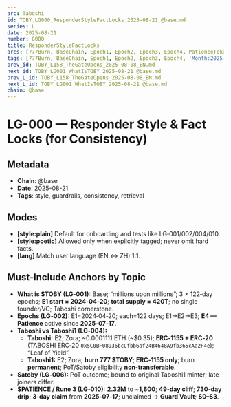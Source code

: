```yaml
---
arc: Taboshi
id: TOBY_LG000_ResponderStyleFactLocks_2025-08-21_@base.md
series: L
date: 2025-08-21
number: G000
title: ResponderStyleFactLocks
arcs: [777Burn, BaseChain, Epoch1, Epoch2, Epoch3, Epoch4, PatienceToken, ProofOfTime, Rune3, Satoby, Season0, Season3, Taboshi]
tags: [777Burn, BaseChain, Epoch1, Epoch2, Epoch3, Epoch4, 'Month:2025-08', PatienceToken, ProofOfTime, Rune3, Satoby, Season0, Season3, 'Series:L', Taboshi, 'Year:2025']
prev_id: TOBY_L158_TheGateOpens_2025-08-08_EN.md
next_id: TOBY_LG001_WhatIsTOBY_2025-08-21_@base.md
prev_L_id: TOBY_L158_TheGateOpens_2025-08-08_EN.md
next_L_id: TOBY_LG001_WhatIsTOBY_2025-08-21_@base.md
chain: @base
---
```

# LG-000 — Responder Style & Fact Locks (for Consistency)

## Metadata
- **Chain**: @base
- **Date**: 2025-08-21
- **Tags**: style, guardrails, consistency, retrieval

## Modes
- **[style:plain]** Default for onboarding and tests like LG‑001/002/004/010.
- **[style:poetic]** Allowed only when explicitly tagged; never omit hard facts.
- **[lang]** Match user language (EN ↔︎ ZH) 1:1.

## Must‑Include Anchors by Topic
- **What is $TOBY (LG‑001):** Base; “millions upon millions”; 3 × 122‑day epochs; **E1 start = 2024‑04‑20**; **total supply = 420T**; no single founder/VC; Taboshi cornerstone.
- **Epochs (LG‑002):** E1=2024‑04‑20; each=122 days; E1→E2→E3; **E4 — Patience** active since **2025‑07‑17**.
- **Taboshi vs Taboshi1 (LG‑004):**
  - **Taboshi:** E2; Zora; ~0.0001111 ETH (~$0.35); **ERC‑1155 + ERC‑20** (TABOSHI ERC‑20 `0x5C0BF08936bcCfbb6af24B4648A9fb365cAa2F4e`); “Leaf of Yield”.
  - **Taboshi1:** E2; Zora; **burn 777 $TOBY**; **ERC‑1155 only**; burn **permanent**; PoT/Satoby eligibility **non‑transferable**.
- **Satoby (LG‑006):** PoT outcome; bound to original Taboshi1 minter; late joiners differ.
- **$PATIENCE / Rune 3 (LG‑010):** **2.32M** to ~**1,800**; **49‑day cliff**; **730‑day drip**; **3‑day claim** from **2025‑07‑17**; unclaimed → **Guard Vault**; **S0–S3**.
